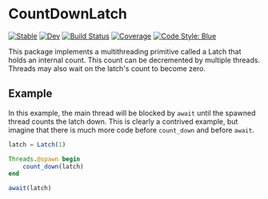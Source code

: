 # CountDownLatch

[![Stable](https://img.shields.io/badge/docs-stable-blue.svg)](https://Octogonapus.github.io/CountDownLatch.jl/stable)
[![Dev](https://img.shields.io/badge/docs-dev-blue.svg)](https://Octogonapus.github.io/CountDownLatch.jl/dev)
[![Build Status](https://github.com/Octogonapus/CountDownLatch.jl/workflows/CI/badge.svg)](https://github.com/Octogonapus/CountDownLatch.jl/actions)
[![Coverage](https://codecov.io/gh/Octogonapus/CountDownLatch.jl/branch/main/graph/badge.svg?token=MJVL5EVXTP)](https://codecov.io/gh/Octogonapus/CountDownLatch.jl)
[![Code Style: Blue](https://img.shields.io/badge/code%20style-blue-4495d1.svg)](https://github.com/invenia/BlueStyle)

This package implements a multithreading primitive called a Latch that holds an internal count.
This count can be decremented by multiple threads.
Threads may also wait on the latch's count to become zero.

## Example

In this example, the main thread will be blocked by `await` until the spawned thread counts the latch down.
This is clearly a contrived example, but imagine that there is much more code before `count_down` and before `await`.

```julia
latch = Latch(1)

Threads.@spawn begin
    count_down(latch)
end

await(latch)
```

